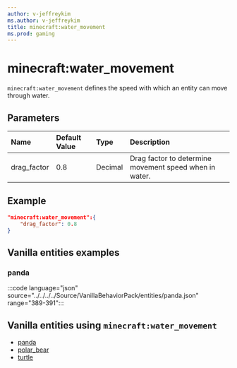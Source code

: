 ```yaml
---
author: v-jeffreykim
ms.author: v-jeffreykim
title: minecraft:water_movement
ms.prod: gaming
---
```


# minecraft:water_movement

`minecraft:water_movement` defines the speed with which an entity can move through water.

## Parameters

|Name |Default Value  |Type  |Description  |
|:-----------|:-----------|:-----------|:-----------|
| drag_factor| 0.8| Decimal| Drag factor to determine movement speed when in water. |

## Example

```json
"minecraft:water_movement":{
    "drag_factor": 0.8
}
```

## Vanilla entities examples

### panda

:::code language="json" source="../../../../Source/VanillaBehaviorPack/entities/panda.json" range="389-391":::

## Vanilla entities using `minecraft:water_movement`

- [panda](../../../../Source/VanillaBehaviorPack_Snippets/entities/panda.md)
- [polar_bear](../../../../Source/VanillaBehaviorPack_Snippets/entities/polar_bear.md)
- [turtle](../../../../Source/VanillaBehaviorPack_Snippets/entities/turtle.md)
